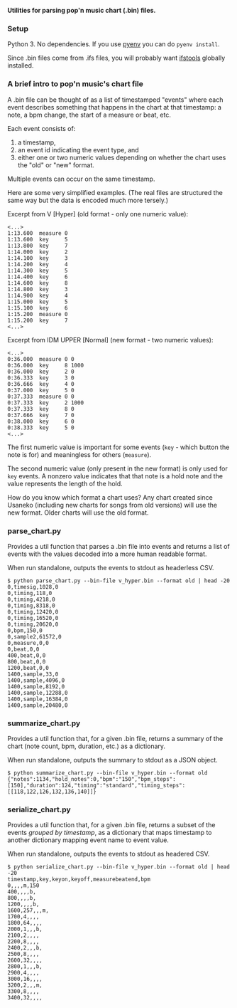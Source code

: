 **Utilities for parsing pop'n music chart (.bin) files.**

### Setup

Python 3. No dependencies. If you use [pyenv](https://github.com/pyenv/pyenv) you can do `pyenv install`.

Since .bin files come from .ifs files, you will probably want [ifstools](https://github.com/mon/ifstools) globally installed.

### A brief intro to pop'n music's chart file

A .bin file can be thought of as a list of timestamped "events" where each event describes something that happens in the chart at that timestamp: a note, a bpm change, the start of a measure or beat, etc.

Each event consists of:

1. a timestamp,
2. an event id indicating the event type, and
3. either one or two numeric values depending on whether the chart uses the "old" or "new" format.

Multiple events can occur on the same timestamp.

Here are some very simplified examples. (The real files are structured the same way but the data is encoded much more tersely.)

Excerpt from V [Hyper] (old format - only one numeric value):

```
<...>
1:13.600  measure 0
1:13.600  key     5
1:13.800  key     7
1:14.000  key     2
1:14.100  key     3
1:14.200  key     4
1:14.300  key     5
1:14.400  key     6
1:14.600  key     8
1:14.800  key     3
1:14.900  key     4
1:15.000  key     5
1:15.100  key     6
1:15.200  measure 0
1:15.200  key     7
<...>
```

Excerpt from IDM UPPER [Normal] (new format - two numeric values):

```
<...>
0:36.000  measure 0 0
0:36.000  key     8 1000
0:36.000  key     2 0
0:36.333  key     3 0
0:36.666  key     4 0
0:37.000  key     5 0
0:37.333  measure 0 0
0:37.333  key     2 1000
0:37.333  key     8 0
0:37.666  key     7 0
0:38.000  key     6 0
0:38.333  key     5 0
<...>
```

The first numeric value is important for some events (`key` - which button the note is for) and meaningless for others (`measure`).

The second numeric value (only present in the new format) is only used for `key` events. A nonzero value indicates that that note is a hold note and the value represents the length of the hold.

How do you know which format a chart uses? Any chart created since Usaneko (including new charts for songs from old versions) will use the new format. Older charts will use the old format.

### parse_chart.py

Provides a util function that parses a .bin file into events and returns a list of events with the values decoded into a more human readable format.

When run standalone, outputs the events to stdout as headerless CSV.

```
$ python parse_chart.py --bin-file v_hyper.bin --format old | head -20
0,timesig,1028,0
0,timing,118,0
0,timing,4218,0
0,timing,8318,0
0,timing,12420,0
0,timing,16520,0
0,timing,20620,0
0,bpm,150,0
0,sample2,61572,0
0,measure,0,0
0,beat,0,0
400,beat,0,0
800,beat,0,0
1200,beat,0,0
1400,sample,33,0
1400,sample,4096,0
1400,sample,8192,0
1400,sample,12288,0
1400,sample,16384,0
1400,sample,20480,0
```

### summarize_chart.py

Provides a util function that, for a given .bin file, returns a summary of the chart (note count, bpm, duration, etc.) as a dictionary.

When run standalone, outputs the summary to stdout as a JSON object.

```
$ python summarize_chart.py --bin-file v_hyper.bin --format old
{"notes":1134,"hold_notes":0,"bpm":"150","bpm_steps":[150],"duration":124,"timing":"standard","timing_steps":[[118,122,126,132,136,140]]}
```

### serialize_chart.py

Provides a util function that, for a given .bin file, returns a subset of the events _grouped by timestamp_, as a dictionary that maps timestamp to another dictionary mapping event name to event value.

When run standalone, outputs the events to stdout as headered CSV.

```
$ python serialize_chart.py --bin-file v_hyper.bin --format old | head -20
timestamp,key,keyon,keyoff,measurebeatend,bpm
0,,,,m,150
400,,,,b,
800,,,,b,
1200,,,,b,
1600,257,,,m,
1700,4,,,,
1800,64,,,,
2000,1,,,b,
2100,2,,,,
2200,8,,,,
2400,2,,,b,
2500,8,,,,
2600,32,,,,
2800,1,,,b,
2900,4,,,,
3000,16,,,,
3200,2,,,m,
3300,8,,,,
3400,32,,,,
```
